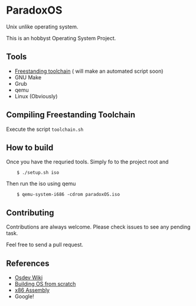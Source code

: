# ParadoxOS
Unix unlike operating system. 

This is an hobbyst Operating System Project.

## Tools

* [Freestanding toolchain](https://wiki.osdev.org/GCC_Cross-Compiler) ( will make an automated script soon)
* GNU Make
* Grub
* qemu
* Linux (Obviously)

## Compiling Freestanding Toolchain
Execute the script `toolchain.sh`

## How to build

Once you have the requried tools. Simply fo to the project root and
```
    $ ./setup.sh iso
```

Then run the iso using qemu

```
    $ qemu-system-i686 -cdrom paradoxOS.iso
```
## Contributing

Contributions are always welcome. Please check issues to see any pending task.

Feel free to send a pull request.

## References

* [Osdev Wiki](https://wiki.osdev.org)
* [Building OS from scratch](http://www.cs.bham.ac.uk/%7Eexr/lectures/opsys/10_11/lectures/os-dev.pdf)
* [x86 Assembly](https://en.wikibooks.org/wiki/X86_Assembly)
* Google!
